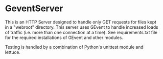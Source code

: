 GeventServer
============
This is an HTTP Server designed to handle only GET requests for files kept in a "webroot" directory.
This server uses GEvent to handle increased loads of traffic (i.e. more than one connection at a time). See requirements.txt file for the required installations of GEvent and other modules.

Testing is handled by a combination of Python's unittest module and lettuce.
